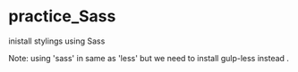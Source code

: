 # practice_Sass
inistall stylings using Sass

Note:
using 'sass' in same as 'less' but we need to install gulp-less instead .